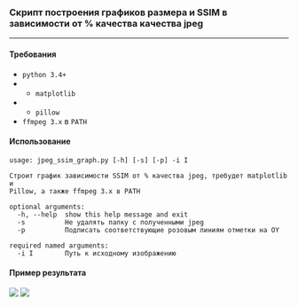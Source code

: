 ### Скрипт построения графиков размера и SSIM в зависимости от % качества качества jpeg
---
#### Требования
* `python 3.4+ `
* * `matplotlib`
* * `pillow`
* `ffmpeg 3.x` в `PATH`

#### Использование
```
usage: jpeg_ssim_graph.py [-h] [-s] [-p] -i I

Строит график зависимости SSIM от % качества jpeg, требудет matplotlib и
Pillow, а также ffmpeg 3.x в PATH

optional arguments:
  -h, --help  show this help message and exit
  -s          Не удалять папку с полученными jpeg
  -p          Подписать соответствующие розовым линиям отметки на OY

required named arguments:
  -i I        Путь к исходному изображению
```

#### Пример результата
![](https://i.imgur.com/JcJWvSF.png)
![](https://i.imgur.com/uMBll66.png)